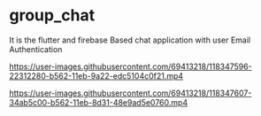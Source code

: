 # group_chat

It is the flutter and firebase Based chat application with user 
Email Authentication


https://user-images.githubusercontent.com/69413218/118347596-22312280-b562-11eb-9a22-edc5104c0f21.mp4



https://user-images.githubusercontent.com/69413218/118347607-34ab5c00-b562-11eb-8d31-48e9ad5e0760.mp4


